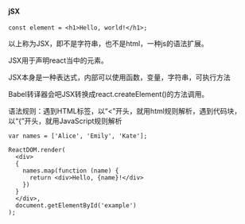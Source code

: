 #### jSX

```
const element = <h1>Hello, world!</h1>;
```

以上称为JSX，即不是字符串，也不是html，一种js的语法扩展。

JSX用于声明react当中的元素。

JSX本身是一种表达式，内部可以使用函数，变量，字符串，可执行方法

Babel转译器会吧JSX转换成react.createElement()的方法调用。

语法规则：遇到HTML标签，以“<”开头，就用html规则解析，遇到代码块，以“{”开头，就用JavaScript规则解析

```
var names = ['Alice', 'Emily', 'Kate'];

ReactDOM.render(
  <div>
  {
    names.map(function (name) {
      return <div>Hello, {name}!</div>
    })
  }
  </div>,
  document.getElementById('example')
);
```



















